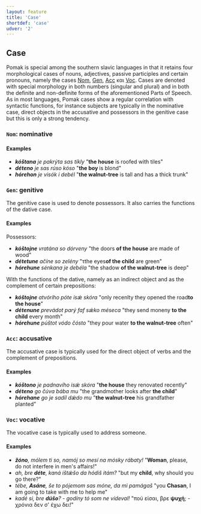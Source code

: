 ```yaml
---
layout: feature
title: 'Case'
shortdef: 'case'
udver: '2'
---
```


## Case

Pomak is special among the southern slavic languages in that it retains four morphological cases of nouns, adjectives,
 passive participles and certain pronouns, namely the cases [Nom](), [Gen](), [Acc]() και [Voc](). Cases are denoted with special morphology in 
 both numbers (singular and plural) and in both the definite and non-definite forms of the aforementioned Parts of Speech. 
 As in most languages, Pomak cases show a regular correlation with syntactic functions, for instance 
 subjects are typically in the nominative case, direct objects in the accusative and possessors in the genitive case 
 but this is only a strong tendency.


### <a name="Nom">`Nom`</a>: nominative

#### Examples

* _<b>kóštana</b> je pakrýta sas tíkly_ "<b>the house</b> is roofed with tiles"
* _<b>déteno</b> je sas rúso kóso_ "<b>the boy </b> is blond"
* _<b>hórehon</b> je visók i debél_ "<b>the walnut-tree</b> is tall and has a thick trunk"

### <a name="Gen">`Gen`</a>: genitive

The genitive case is used to denote possessors. It also carries the functions of the dative case.

#### Examples

Possessors:

* _<b>kóštojne</b> vratána so dórveny_ "the doors <b>of the house</b> are made of wood"
* _<b>détetune</b> ačíne so zelény_ "τthe eyes<b>of the child</b> are green"
* _<b>hórehune</b> sénkana je debéla_ "the shadow <b>of the walnut-tree</b> is deep"

With the functions of the dative, namely as an indirect object and as  the complement of certain prepositions: <!--verify and exemplify accordingly-->

* _<b>kóštojne</b> atvóriho póte isǽ skóra_ "only recenlty they opened the road<b>to the house</b>" <!--os that an indirect object or a complment of special preposition?-->
* _<b>détenune</b> prevádot parý faf sǽko méseca_ "they send moneny <b>to the child</b> every month"
* _<b>hórehune</b> púštot vódo čósto_ "they pour water <b>to the walnut-tree</b> often"

### <a name="Acc">`Acc`</a>: accusative

The accusative case is typically used for the direct object of verbs and the complement of prepositions.<!--Are these two cases exemplified?-->
#### Examples
<!--too much fronting, we need normal examples! the same observation is valid for the examples above-->

* _<b>kóštono</b> je padnavího isǽ skóra_ "<b>the house</b> they renovated recently"
* _<b>déteno</b> go čúva bába mu_ "the grandmother looks after <b>the child</b>"
* _<b>hórehane</b> go je sadíl dǽdo mu_ "<b>the walnut-tree</b> his grandfather planted"

### <a name="Voc">`Voc`</a>: vocative

The vocative case is typically used to address someone.
#### Examples

* _<b>žóno</b>, mólem ti so, namój so mesí na mósky rábaty!_ "<b>Woman</b>, please, do not interfere in men's affairs!"
* _ah, bre <b>déte</b>, kaná ištǽšo da hódiš itám?_ "but my <b>child</b>, why should you go there?"
* _tébe, <b>Asáne</b>, še to pójemom sas móne, da mi pamágaš_ "you <b>Chasan</b>, I am going to take with me to help me"
* _kadé si, bre <b>dúšo</b>? - godíny tó som ne vídeval!_ "πού είσαι, βρε <b>ψυχή</b>; - χρόνια δεν σ' έχω δει!" 
<!--Panagioti, this is too idiomatic and in fact I do not feel happy about any of these translations-->

<!-- Interlanguage links updated So kvě 14 19:02:05 CEST 2022 -->
